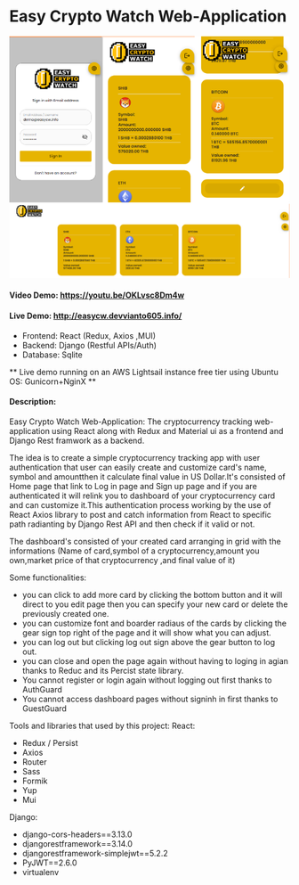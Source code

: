 # Easy Crypto Watch Web-Application

![alt text](ecwscreenshot.png)

#### Video Demo: https://youtu.be/OKLvsc8Dm4w
#### Live Demo: http://easycw.devvianto605.info/
- Frontend: React (Redux, Axios ,MUI)
- Backend: Django (Restful APIs/Auth)
- Database: Sqlite 
 
** Live demo running on an AWS Lightsail instance free tier using Ubuntu OS: Gunicorn+NginX **


#### Description:

Easy Crypto Watch Web-Application: The cryptocurrency tracking web-application using React along with Redux and Material ui as a frontend and Django Rest framwork as a backend.

The idea is to create a simple cryptocurrency tracking app with user authentication that user can easily create and customize card's name, symbol and amount​then it calculate final value in US Dollar.It's consisted of Home page that link to Log in page and Sign up page and if you are authenticated it will relink you to dashboard of your cryptocurrency card and can customize it.This authentication process working by the use of React Axios library to post and catch information from React to specific path radianting by Django Rest API and then check if it valid or not.

The dashboard's consisted of your created card arranging in grid with the informations (Name of card,symbol of a cryptocurrency,amount you own,market price of that cryptocurrency ,and final value of it)


Some functionalities:
-   you can click to add more card by clicking the bottom button and it will direct to you edit page then you can specify your new card or delete the previously created one.
-   you can customize font and boarder radiaus of the cards by clicking the gear sign top right of the page and it will show what you can adjust.
-   you can log out but clicking log out sign above the gear button to log out.
-   you can close and open the page again without having to loging in agian thanks to Reduc and its Percist state library.
-   You cannot register or login again without logging out first thanks to AuthGuard
-   You cannot access dashboard pages without signinh in first thanks to GuestGuard

Tools and libraries that used by this project:
React: 
-   Redux / Persist
-   Axios
-   Router
-   Sass
-   Formik
-   Yup
-   Mui

Django:
-   django-cors-headers==3.13.0
-   djangorestframework==3.14.0
-   djangorestframework-simplejwt==5.2.2
-   PyJWT==2.6.0
-   virtualenv
